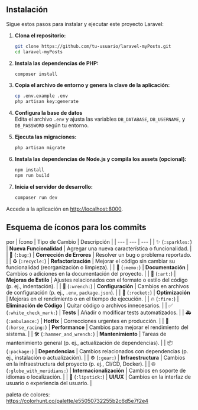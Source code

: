 ## Instalación

Sigue estos pasos para instalar y ejecutar este proyecto Laravel:

1. **Clona el repositorio:**
   ```bash
   git clone https://github.com/tu-usuario/laravel-myPosts.git
   cd laravel-myPosts
   ```

2. **Instala las dependencias de PHP:**
   ```bash
   composer install
   ```

3. **Copia el archivo de entorno y genera la clave de la aplicación:**
   ```bash
   cp .env.example .env
   php artisan key:generate
   ```

4. **Configura la base de datos**  
   Edita el archivo `.env` y ajusta las variables `DB_DATABASE`, `DB_USERNAME`, y `DB_PASSWORD` según tu entorno.

5. **Ejecuta las migraciones:**
   ```bash
   php artisan migrate
   ```

6. **Instala las dependencias de Node.js y compila los assets (opcional):**
   ```bash
   npm install
   npm run build
   ```

7. **Inicia el servidor de desarrollo:**
   ```bash
   composer run dev
   ```

Accede a la aplicación en [http://localhost:8000](http://localhost:8000).

## Esquema de íconos para los commits
por
| Ícono | Tipo de Cambio | Descripción |
| --- | --- | --- |
| ✨ (`:sparkles:`) | **Nueva Funcionalidad** | Agregar una nueva característica o funcionalidad. |
| 🐛 (`:bug:`) | **Corrección de Errores** | Resolver un bug o problema reportado. |
| ♻️ (`:recycle:`) | **Refactorización** | Mejorar el código sin cambiar su funcionalidad (reorganización o limpieza). |
| 📝 (`:memo:`) | **Documentación** | Cambios o adiciones en la documentación del proyecto. |
| 🎨 (`:art:`) | **Mejoras de Estilo** | Ajustes relacionados con el formato o estilo del código (p. ej., indentación). |
| 🔧 (`:wrench:`) | **Configuración** | Cambios en archivos de configuración (p. ej., `.env`, `package.json`). |
| 🚀 (`:rocket:`) | **Optimización** | Mejoras en el rendimiento o en el tiempo de ejecución. |
| 🔥 (`:fire:`) | **Eliminación de Código** | Quitar código o archivos innecesarios. |
| ✅ (`:white_check_mark:`) | **Tests** | Añadir o modificar tests automatizados. |
| 🚑️ (`:ambulance:`) | **Hotfix** | Correcciones urgentes en producción. |
| 🐎 (`:horse_racing:`) | **Performance** | Cambios para mejorar el rendimiento del sistema. |
| 🛠️ (`:hammer_and_wrench:`) | **Mantenimiento** | Tareas de mantenimiento general (p. ej., actualización de dependencias). |
| 📦️ (`:package:`) | **Dependencias** | Cambios relacionados con dependencias (p. ej., instalación o actualización). |
| ⚙️ (`:gear:`) | **Infraestructura** | Cambios en la infraestructura del proyecto (p. ej., CI/CD, Docker). |
| 🌐 (`:globe_with_meridians:`) | **Internacionalización** | Cambios en soporte de idiomas o localización. |
| 💄 (`:lipstick:`) | **UI/UX** | Cambios en la interfaz de usuario o experiencia del usuario. |




paleta de colores:
https://colorhunt.co/palette/e55050732255b2c6d5e7f2e4